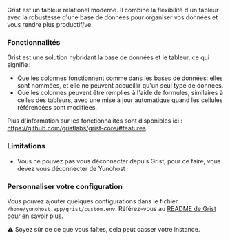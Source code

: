 Grist est un tableur relationel moderne. Il combine la flexibilité d'un tableur avec la robustesse d'une base de données pour organiser vos données et vous rendre plus productif/ve.

### Fonctionnalités

Grist est une solution hybridant la base de données et le tableur, ce qui signifie :

- Que les colonnes fonctionnent comme dans les bases de données: elles sont nommées, et elle ne peuvent accueillir qu'un seul type de données.
- Que les colonnes peuvent être remplies à l'aide de formules, similaires à celles des tableurs, avec une mise à jour automatique quand les cellules référencées sont modifiées.

Plus d'information sur les fonctionnalités sont disponibles ici : <https://github.com/gristlabs/grist-core/#features>

### Limitations

- Vous ne pouvez pas vous déconnecter depuis Grist, pour ce faire, vous devez vous déconnecter de Yunohost ;

### Personnaliser votre configuration

Vous pouvez ajouter quelques configurations dans le fichier `/home/yunohost.app/grist/custom.env`. Référez-vous au [README de Grist](https://github.com/gristlabs/grist-core/#environment-variables) pour en savoir plus.

:warning: Soyez sûr de ce que vous faîtes, cela peut casser votre instance.
